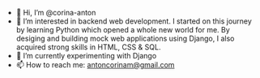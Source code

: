 - 👋 Hi, I’m @corina-anton
- 👀 I’m interested in backend web development. I started on this journey by learning Python which opened a whole new world for me. By desiging and building mock web applications using Django, I also acquired strong skills in HTML, CSS & SQL. 
- 🌱 I’m currently experimenting with Django
- 📫 How to reach me: antoncorinam@gmail.com

<!---
corina-anton/corina-anton is a ✨ special ✨ repository because its `README.md` (this file) appears on your GitHub profile.
You can click the Preview link to take a look at your changes.
--->
